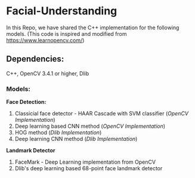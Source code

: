 # Facial-Understanding

In this Repo, we have shared the C++ implementation for the following models. (This code is inspired and modified from https://www.learnopencv.com/)

## Dependencies:
C++, OpenCV 3.4.1 or higher, Dlib 

### Models:

**Face Detection:**

1. Classicial face detector - HAAR Cascade with SVM classifier (*OpenCV Implementation*)
2. Deep learning based CNN method (*OpenCV Implementation*)
3. HOG method (*Dlib Implementation*)
4. Deep learning CNN method (*Dlib Implementation*)

**Landmark Detector**

1. FaceMark - Deep Learning implementation from OpenCV
2. Dlib's deep learning based 68-point face landmark detector
